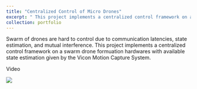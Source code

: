 ```yaml
---
title: "Centralized Control of Micro Drones"
excerpt: " This project implements a centralized control framework on a swarm of micro drones hardware under external state estimations (Vicon mocap system). <br/>"
collection: portfolio
---
```


Swarm of drones are hard to control due to communication latencies, state estimation, and mutual interference. This project implements a centralized control framework on a swarm drone formuation hardwares with available state estimation given by the Vicon Motion Capture System.

Video

<img src='https://www.youtube.com/watch?v=_4cwPoaPelc'>
